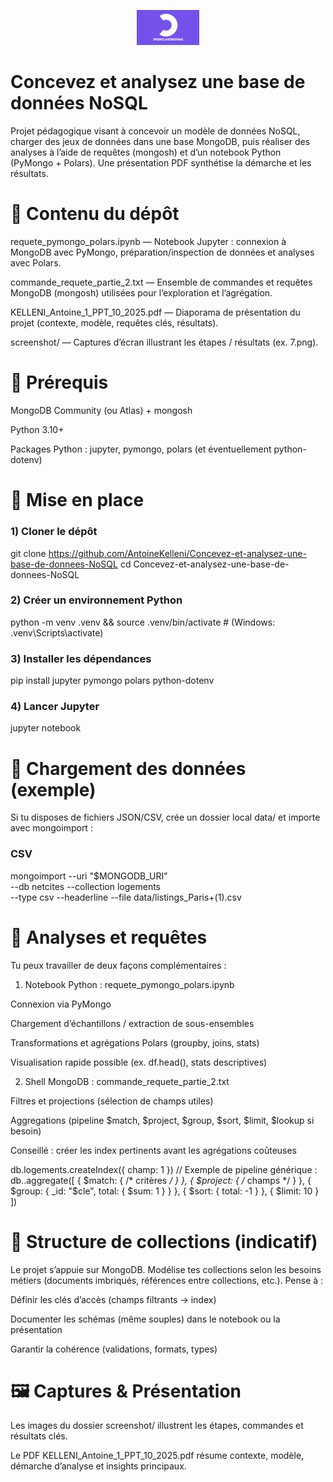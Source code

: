<p style="text-align: center;">
  <img src="logo_OCR.jpg" alt="Logo Academy" width="100">
</p>


# Concevez et analysez une base de données NoSQL

Projet pédagogique visant à concevoir un modèle de données NoSQL, charger des jeux de données dans une base MongoDB, puis réaliser des analyses à l’aide de requêtes (mongosh) et d’un notebook Python (PyMongo + Polars). Une présentation PDF synthétise la démarche et les résultats.

# 📂 Contenu du dépôt

requete_pymongo_polars.ipynb — Notebook Jupyter : connexion à MongoDB avec PyMongo, préparation/inspection de données et analyses avec Polars. 


commande_requete_partie_2.txt — Ensemble de commandes et requêtes MongoDB (mongosh) utilisées pour l’exploration et l’agrégation. 


KELLENI_Antoine_1_PPT_10_2025.pdf — Diaporama de présentation du projet (contexte, modèle, requêtes clés, résultats). 


screenshot/ — Captures d’écran illustrant les étapes / résultats (ex. 7.png). 




# 🧰 Prérequis

MongoDB Community (ou Atlas) + mongosh

Python 3.10+

Packages Python : jupyter, pymongo, polars (et éventuellement python-dotenv)

# 🚀 Mise en place
### 1) Cloner le dépôt
git clone https://github.com/AntoineKelleni/Concevez-et-analysez-une-base-de-donnees-NoSQL
cd Concevez-et-analysez-une-base-de-donnees-NoSQL

### 2) Créer un environnement Python
python -m venv .venv && source .venv/bin/activate   # (Windows: .venv\Scripts\activate)

### 3) Installer les dépendances
pip install jupyter pymongo polars python-dotenv

### 4) Lancer Jupyter
jupyter notebook


# 💾 Chargement des données (exemple)

Si tu disposes de fichiers JSON/CSV, crée un dossier local data/ et importe avec mongoimport :

### CSV
mongoimport --uri "$MONGODB_URI" \
  --db netcites --collection logements \
  --type csv --headerline --file data/listings_Paris+(1).csv




# 🔎 Analyses et requêtes

Tu peux travailler de deux façons complémentaires :

1) Notebook Python : requete_pymongo_polars.ipynb

Connexion via PyMongo

Chargement d’échantillons / extraction de sous-ensembles

Transformations et agrégations Polars (groupby, joins, stats)

Visualisation rapide possible (ex. df.head(), stats descriptives)

2) Shell MongoDB : commande_requete_partie_2.txt

Filtres et projections (sélection de champs utiles)

Aggregations (pipeline $match, $project, $group, $sort, $limit, $lookup si besoin)

Conseillé : créer les index pertinents avant les agrégations coûteuses

db.logements.createIndex({ champ: 1 })
// Exemple de pipeline générique :
db.<collection>.aggregate([
  { $match: { /* critères */ } },
  { $project: { /* champs */ } },
  { $group: { _id: "$cle", total: { $sum: 1 } } },
  { $sort: { total: -1 } },
  { $limit: 10 }
])

# 🧱 Structure de collections (indicatif)

Le projet s’appuie sur MongoDB. Modélise tes collections selon les besoins métiers (documents imbriqués, références entre collections, etc.). Pense à :

Définir les clés d’accès (champs filtrants → index)

Documenter les schémas (même souples) dans le notebook ou la présentation

Garantir la cohérence (validations, formats, types)

# 🖼️ Captures & Présentation

Les images du dossier screenshot/ illustrent les étapes, commandes et résultats clés.

Le PDF KELLENI_Antoine_1_PPT_10_2025.pdf résume contexte, modèle, démarche d’analyse et insights principaux.
